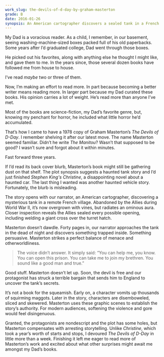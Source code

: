 ```yaml
---
work_slug: the-devils-of-d-day-by-graham-masterton
grade: B
date: 2016-01-26
synopsis: An American cartographer discovers a sealed tank in a French village containing a trapped demon from World War II that persuades him to set it free.
---
```


My Dad is a voracious reader. As a child, I remember, in our basement, seeing washing-machine-sized boxes packed full of his old paperbacks. Some years after I’d graduated college, Dad went through those boxes.

He picked out his favorites, along with anything else he thought I might like, and gave them to me. In the years since, those several dozen books have followed me from house to house.

I’ve read _maybe_ two or three of them.

Now, I’m making an effort to read more. In part because becoming a better writer means reading more. In larger part because my Dad curated these books. His opinion carries a lot of weight. He’s read more than anyone I’ve met.

Most of the books are science-fiction, my Dad’s favorite genre, but, knowing my penchant for horror, he included what little horror he’d accumulated.

That’s how I came to have a 1978 copy of Graham Masterton’s _The Devils of D-Day_. I remember shelving it after our latest move. The name Masterton seemed familiar. Didn’t he write _The Manitou_? Wasn’t that supposed to be good? I wasn’t sure and forgot about it within minutes.

Fast forward three years.

If I’d read its back cover blurb, Masterton’s book might still be gathering dust on that shelf. The plot synopsis suggests a haunted tank story and I’d just finished <span data-work-slug="christine-by-stephen-king">_Stephen King's Christine_</span>, a disappointing novel about a haunted car. The last thing I wanted was another haunted vehicle story. Fortunately, the blurb is misleading.

The story opens with our narrator, an American cartographer, discovering a mysterious tank in a remote French village. Abandoned by the Allies during World War II, it’s now overgrown with vines, but radiates an ominous aura. Closer inspection reveals the Allies sealed every possible opening, including welding a giant cross over the turret hatch.

Masterton doesn’t dawdle. Forty pages in, our narrator approaches the tank in the dead of night and discovers something trapped inside. Something persuasive. Masterton strikes a perfect balance of menace and otherworldliness.

> The voice didn’t answer. It simply said: “You can help me, you know. You can open this prison. You can take me to join my brethren. You sound like a good man and true.”

Good stuff. Masterton doesn’t let up. Soon, the devil is free and our protagonist has struck a terrible bargain that sends him to England to uncover the tank’s secrets.

It’s not a book for the squeamish. Early on, a character vomits up thousands of squirming maggots. Later in the story, characters are disemboweled, sliced and skewered. Masterton uses these graphic scenes to establish the story’s authority. For modern audiences, softening the violence and gore would feel disingenuous.

Granted, the protagonists are nondescript and the plot has some holes, but Masterton compensates with arresting storytelling. Unlike _Christine_, which took a year’s worth of starts and stops, I devoured _The Devils of D-Day_ in little more than a week. Finishing it left me eager to read more of Masterton’s work and excited about what other surprises might await me amongst my Dad’s books.
